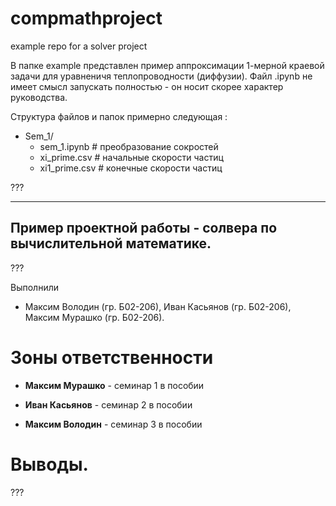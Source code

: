 # compmathproject
example repo for a solver project

В папке example представлен пример аппроксимации 1-мерной краевой задачи для уравненичя теплопроводности (диффузии). 
Файл .ipynb не имеет смысл запускать полностью - он носит скорее характер руководства. 

Структура файлов и папок примерно следующая :

- Sem_1/
    - sem_1.ipynb              # преобразование сокростей
    - xi_prime.csv             # начальные скорости частиц
    - xi1_prime.csv            # конечные скорости частиц

???

------------------

## Пример проектной работы - солвера по вычислительной математике.

???

Выполнили 
 -  Максим Володин (гр. Б02-206), Иван Касьянов (гр. Б02-206), Максим Мурашко (гр. Б02-206). 

# Зоны ответственности 

- **Максим Мурашко** - семинар 1 в пособии

- **Иван Касьянов** - семинар 2 в пособии

- **Максим Володин** - семинар 3 в пособии

# Выводы.
???
